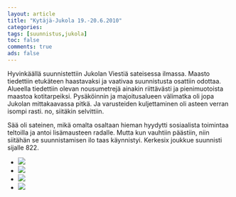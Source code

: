 ```yaml
--- 
layout: article 
title: "Kytäjä-Jukola 19.-20.6.2010" 
categories: 
tags: [suunnistus,jukola]
toc: false 
comments: true 
ads: false 
--- 
```


Hyvinkäällä suunnistettiin Jukolan Viestiä sateisessa ilmassa. Maasto
tiedettiin etukäteen haastavaksi ja vaativaa suunnistusta osattiin
odottaa. Alueella tiedettiin olevan nousumetrejä ainakin riittävästi ja
pienimuotoista maastoa kotitarpeiksi. Pysäköinnin ja majoitusalueen
välimatka oli jopa Jukolan mittakaavassa pitkä. Ja varusteiden
kuljettaminen oli asteen verran isompi rasti. no, siitäkin selvittiin.

Sää oli sateinen, mikä omalta osaltaan hieman hyydytti sosiaalista
toimintaa teltoilla ja antoi lisämausteen radalle. Mutta kun vauhtiin
päästiin, niin siitähän se suunnistamisen ilo taas käynnistyi. Kerkesix
joukkue suunnisti sijalle 822.

<div class="image-gallery">

-   [![](/Media/Default/ImageGalleries/jukola-2010/Thumbnails/Jukola20100619%20004.jpg)](/Media/Default/ImageGalleries/jukola-2010/Jukola20100619%20004.jpg)
-   [![](/Media/Default/ImageGalleries/jukola-2010/Thumbnails/Jukola20100619%20006.jpg)](/Media/Default/ImageGalleries/jukola-2010/Jukola20100619%20006.jpg)
-   [![](/Media/Default/ImageGalleries/jukola-2010/Thumbnails/Jukola20100619%20010.jpg)](/Media/Default/ImageGalleries/jukola-2010/Jukola20100619%20010.jpg)
-   [![](/Media/Default/ImageGalleries/jukola-2010/Thumbnails/Jukola20100619%20014.jpg)](/Media/Default/ImageGalleries/jukola-2010/Jukola20100619%20014.jpg)

</div>
